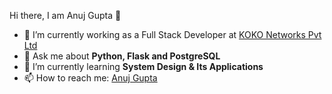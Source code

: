 <hi align="center">Hi there, I am Anuj Gupta 👋</h1>

- 🔭 I’m currently working as a Full Stack Developer at <a href="https://kokonetworks.com/" target="_blank">KOKO Networks Pvt Ltd</a>
- 💬 Ask me about <strong>Python, Flask and PostgreSQL </strong>
- 🌱 I’m currently learning <strong>System Design & Its Applications </strong>
- 📫 How to reach me: <a href="www.linkedin.com/in/anuj-gupta-50a175177" target="_blank">Anuj Gupta</a>
